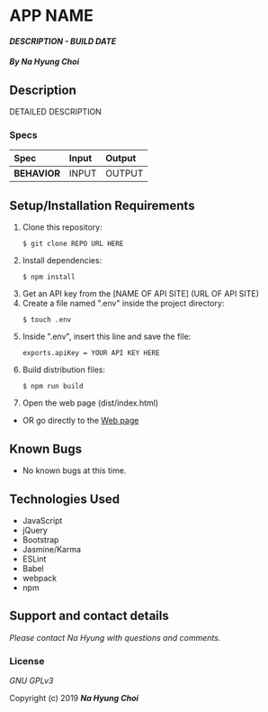 # APP NAME

#### _DESCRIPTION - BUILD DATE_

#### _By **Na Hyung Choi**_

## Description

DETAILED DESCRIPTION

### Specs
| Spec | Input | Output |
| :-------------     | :------------- | :------------- |
| **BEHAVIOR** | INPUT | OUTPUT |

## Setup/Installation Requirements

1. Clone this repository:
    ```
    $ git clone REPO URL HERE
    ```
2. Install dependencies:
    ```
    $ npm install
    ```
3. Get an API key from the [NAME OF API SITE] (URL OF API SITE)
4. Create a file named ".env" inside the project directory:
    ```
    $ touch .env
    ```
5. Inside ".env", insert this line and save the file:
    ```
    exports.apiKey = YOUR API KEY HERE
    ```
6. Build distribution files:
    ```
    $ npm run build
    ```
7. Open the web page (dist/index.html)

* OR go directly to the [Web page](http://schoinh.github.io/XXXXXXX)

## Known Bugs
* No known bugs at this time.

## Technologies Used
* JavaScript
* jQuery
* Bootstrap
* Jasmine/Karma
* ESLint
* Babel
* webpack
* npm

## Support and contact details

_Please contact Na Hyung with questions and comments._

### License

*GNU GPLv3*

Copyright (c) 2019 **_Na Hyung Choi_**

